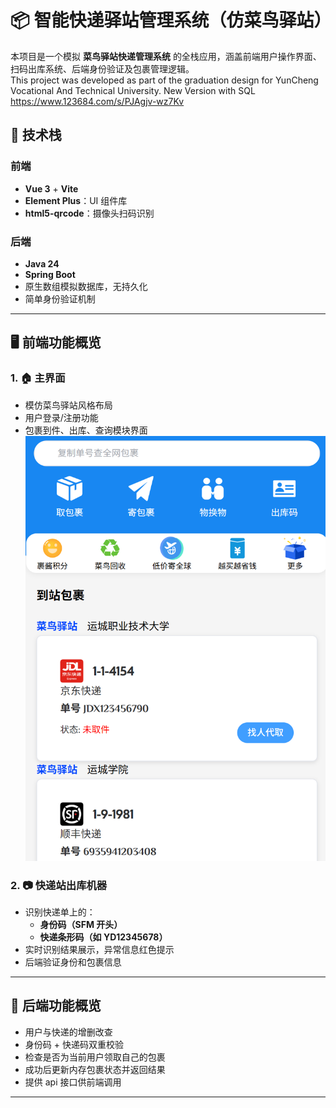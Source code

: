 # 📦 智能快递驿站管理系统（仿菜鸟驿站）

 本项目是一个模拟 **菜鸟驿站快递管理系统** 的全栈应用，涵盖前端用户操作界面、扫码出库系统、后端身份验证及包裹管理逻辑。  
 This project was developed as part of the graduation design for YunCheng Vocational And Technical University.
New Version with SQL https://www.123684.com/s/PJAgjv-wz7Kv

## 🧩 技术栈

### 前端
- **Vue 3** + **Vite**
- **Element Plus**：UI 组件库
- **html5-qrcode**：摄像头扫码识别


### 后端
- **Java 24**
- **Spring Boot**
- 原生数组模拟数据库，无持久化
- 简单身份验证机制

---



## 🖥️ 前端功能概览

### 1. 🏠 主界面
- 模仿菜鸟驿站风格布局
- 用户登录/注册功能
- 包裹到件、出库、查询模块界面
![主界面截图](image15.png)
### 2. 📷 快递站出库机器
- 识别快递单上的：
  - **身份码（SFM 开头）**
  - **快递条形码（如 YD12345678）**
- 实时识别结果展示，异常信息红色提示
- 后端验证身份和包裹信息

---

## 🧪 后端功能概览
- 用户与快递的增删改查
- 身份码 + 快递码双重校验
- 检查是否为当前用户领取自己的包裹
- 成功后更新内存包裹状态并返回结果
- 提供 api 接口供前端调用

---
